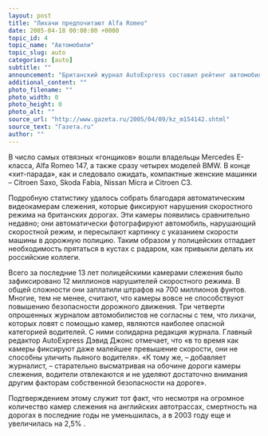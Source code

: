```yaml
---
layout: post
title: "Лихачи предпочитают Alfa Romeo"
date: 2005-04-18 00:00:00 +0000
topic_id: 4
topic_name: "Автомобили"
topic_slug: auto
categories: [auto]
subtitle: ""
announcement: "Британский журнал AutoExpress составил рейтинг автомобильных марок, водители которых чаще всех остальных превышают скорость. Больше всего, как оказалось, лихачить любят владельцы Alfa Romeo GTV, а реже всех нарушают скоростной режим обладатели Ford Fiesta."
additional_content: ""
photo_filename: ""
photo_width: 0
photo_height: 0
photo_alt: ""
source_url: "http://www.gazeta.ru/2005/04/09/kz_m154142.shtml"
source_text: "Газета.ru"
author: ""
---
```

В число самых отвязных «гонщиков» вошли владельцы Mercedes E-класса, Alfa Romeo 147, а также сразу четырех моделей BMW. В конце «хит-парада», как и следовало ожидать, компактные женские машинки – Citroen Saxo, Skoda Fabia, Nissan Micra и Citroen C3.

Подробную статистику удалось собрать благодаря автоматическим видеокамерам слежения, которые фиксируют нарушения скоростного режима на британских дорогах. Эти камеры появились сравнительно недавно; они автоматически фотографируют автомобиль, нарушающий скоростной режим, и пересылают картинку с указанием скорости машины в дорожную полицию. Таким образом у полицейских отпадает необходимость прятаться в кустах с радаром, как привыкли делать их российские коллеги.

Всего за последние 13 лет полицейскими камерами слежения было зафиксировано 12 миллионов нарушителей скоростного режима. В общей сложности они заплатили штрафов на 700 миллионов фунтов. Многие, тем не менее, считают, что камеры вовсе не способствуют повышению безопасности дорожного движения. Три четверти опрошенных журналом автомобилистов не согласны с тем, что лихачи, которых ловят с помощью камер, являются наиболее опасной категорией водителей. С ними солидарна редакция журнала. Главный редактор AutoExpress Дэвид Джонс отмечает, что «в то время как камеры фиксируют даже малейшее превышение скорости, они не способны уличить пьяного водителя». «К тому же, – добавляет журналист, – старательно высматривая на обочине дороги камеры слежения, водители отвлекаются и не уделяют достаточно внимания другим факторам собственной безопасности на дороге».

Подтверждением этому служит тот факт, что несмотря на огромное количество камер слежения на английских автотрассах, смертность на дорогах в последние годы не уменьшилась, а в 2003 году еще и увеличилась на 2,5% .
